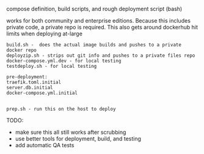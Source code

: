 compose definition, build scripts, and rough deployment script (bash) 

works for both community and enterprise editions. Because this includes private code, a private repo is required. This also gets around dockerhub hit limits when deploying at-large 


```
build.sh -  does the actual image builds and pushes to a private docker repo
deployzip.sh - strips out git info and pushes to a private files repo
docker-compose.yml.dev - for local testing
testdeploy.sh - for local testing

pre-deployment:
traefik.toml.initial
server.db.initial
docker-compose.yml.initial


prep.sh - run this on the host to deploy
```

TODO:
* make sure this all still works after scrubbing
* use better tools for deployment, build, and testing
* add automatic QA tests
